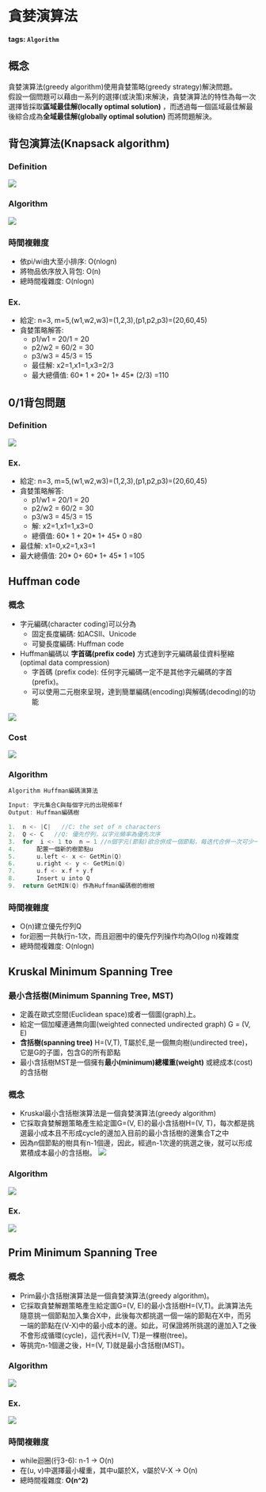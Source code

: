 # 貪婪演算法

#### tags: `Algorithm` <a id="tags-Algorithm"></a>

## 概念 <a id="&#x6982;&#x5FF5;"></a>

貪婪演算法\(greedy algorithm\)使用貪婪策略\(greedy strategy\)解決問題。  
 假設一個問題可以藉由一系列的選擇\(或決策\)來解決，貪婪演算法的特性為每一次選擇皆採取**區域最佳解\(locally optimal solution\)** ，而透過每一個區域最佳解最後綜合成為**全域最佳解\(globally optimal solution\)** 而將問題解決。

## 背包演算法\(Knapsack algorithm\) <a id="&#x80CC;&#x5305;&#x6F14;&#x7B97;&#x6CD5;Knapsack-algorithm"></a>

### Definition <a id="Definition"></a>

![](https://i.imgur.com/sSrzUEy.png)

### Algorithm <a id="Algorithm"></a>

![](https://i.imgur.com/txSWLf7.png)

### 時間複雜度 <a id="&#x6642;&#x9593;&#x8907;&#x96DC;&#x5EA6;"></a>

* 依pi/wi由大至小排序: O\(nlogn\)
* 將物品依序放入背包: O\(n\)
* 總時間複雜度: O\(nlogn\)

### Ex. <a id="Ex"></a>

* 給定:  n=3, m=5,\(w1,w2,w3\)=\(1,2,3\),\(p1,p2,p3\)=\(20,60,45\)
* 貪婪策略解答:
  * p1/w1 = 20/1 = 20
  * p2/w2 = 60/2 = 30
  * p3/w3 = 45/3 = 15
  * 最佳解: x2=1,x1=1,x3=2/3
  * 最大總價值: 60\* 1 + 20\* 1+ 45\* \(2/3\) =110

## 0/1背包問題 <a id="01&#x80CC;&#x5305;&#x554F;&#x984C;"></a>

### Definition <a id="Definition1"></a>

![](https://i.imgur.com/Voi2Bbp.png)

### Ex. <a id="Ex1"></a>

* 給定:  n=3, m=5,\(w1,w2,w3\)=\(1,2,3\),\(p1,p2,p3\)=\(20,60,45\)
* 貪婪策略解答:
  * p1/w1 = 20/1 = 20
  * p2/w2 = 60/2 = 30
  * p3/w3 = 45/3 = 15
  * 解: x2=1,x1=1,x3=0
  * 總價值: 60\* 1 + 20\* 1+ 45\* 0 =80
* 最佳解: x1=0,x2=1,x3=1
* 最大總價值: 20\* 0+ 60\* 1+ 45\* 1 =105

## Huffman code <a id="Huffman-code"></a>

### 概念 <a id="&#x6982;&#x5FF5;1"></a>

* 字元編碼\(character coding\)可以分為
  * 固定長度編碼: 如ACSII、Unicode
  * 可變長度編碼: Huffman code
* Huffman編碼以 **字首碼\(prefix code\)** 方式達到字元編碼最佳資料壓縮\(optimal data compression\)
  * 字首碼 \(prefix code\): 任何字元編碼一定不是其他字元編碼的字首\(prefix\)。
  * 可以使用二元樹來呈現，達到簡單編碼\(encoding\)與解碼\(decoding\)的功能  

![](https://i.imgur.com/9nFCMcl.png)

### Cost <a id="Cost"></a>

![](https://i.imgur.com/2iSDXDv.png)

### Algorithm <a id="Algorithm1"></a>

```cpp
Algorithm Huffman編碼演算法

Input: 字元集合C與每個字元的出現頻率f
Output: Huffman編碼樹

1.	n <- |C|   //C: the set of n characters
2.	Q <- C   //Q: 優先佇列，以字元頻率為優先次序
3.	for  i <- 1 to  n – 1 //n個字元(節點)欲合併成一個節點，每迭代合併一次可少一節點
4.	    配置一個新的樹節點u
5.	    u.left <- x <- GetMin(Q)
6.	    u.right <- y <- GetMin(Q)
7.	    u.f <- x.f + y.f
8.	    Insert u into Q
9.	return GetMIN(Q) 作為Huffman編碼樹的樹根
```

### 時間複雜度 <a id="&#x6642;&#x9593;&#x8907;&#x96DC;&#x5EA6;1"></a>

* O\(n\)建立優先佇列Q
* for迴圈一共執行n-1次，而且迴圈中的優先佇列操作均為O\(log n\)複雜度
* 總時間複雜度: O\(nlogn\)

## Kruskal Minimum Spanning Tree <a id="Kruskal-Minimum-Spanning-Tree"></a>

### 最小含括樹\(Minimum Spanning Tree, MST\) <a id="&#x6700;&#x5C0F;&#x542B;&#x62EC;&#x6A39;Minimum-Spanning-Tree-MST"></a>

* 定義在歐式空間\(Euclidean space\)或者一個圖\(graph\)上。
* 給定一個加權連通無向圖\(weighted connected undirected graph\) G = \(V, E\)
* **含括樹\(spanning tree\)** H=\(V,T\), T屬於E,是一個無向樹\(undirected tree\)，它是G的子圖，包含G的所有節點
* 最小含括樹MST是一個擁有**最小\(minimum\)總權重\(weight\)** 或總成本\(cost\)的含括樹

### 概念 <a id="&#x6982;&#x5FF5;2"></a>

* Kruskal最小含括樹演算法是一個貪婪演算法\(greedy algorithm\)
* 它採取貪婪解題策略產生給定圖G=\(V, E\)的最小含括樹H=\(V, T\)，每次都是挑選最小成本且不形成cycle的邊加入目前的最小含括樹的邊集合T之中
* 因為n個節點的樹具有n-1個邊，因此，經過n-1次邊的挑選之後，就可以形成累積成本最小的含括樹。  ![](https://i.imgur.com/2AXa5Q9.png)

### Algorithm <a id="Algorithm2"></a>

![](https://i.imgur.com/1ESOymg.png)

### Ex. <a id="Ex2"></a>

![](https://i.imgur.com/rCKobUr.png)

## Prim Minimum Spanning Tree <a id="Prim-Minimum-Spanning-Tree"></a>

### 概念 <a id="&#x6982;&#x5FF5;3"></a>

* Prim最小含括樹演算法是一個貪婪演算法\(greedy algorithm\)。
* 它採取貪婪解題策略產生給定圖G=\(V, E\)的最小含括樹H=\(V,T\)。此演算法先隨意挑一個節點加入集合X中，此後每次都挑選一個一端的節點在X中，而另一端的節點在\(V-X\)中的最小成本的邊。如此，可保證將所挑選的邊加入T之後不會形成循環\(cycle\)，這代表H=\(V, T\)是一棵樹\(tree\)。
* 等挑完n-1個邊之後，H=\(V, T\)就是最小含括樹\(MST\)。

### Algorithm <a id="Algorithm3"></a>

![](https://i.imgur.com/JqhiRUu.png)

### Ex. <a id="Ex3"></a>

![](https://i.imgur.com/ATtOLyP.png)

### 時間複雜度 <a id="&#x6642;&#x9593;&#x8907;&#x96DC;&#x5EA6;2"></a>

* while迴圈\(行3-6\): n-1 -&gt; O\(n\)
* 在\(u, v\)中選擇最小權重，其中u屬於X，v屬於V-X -&gt; O\(n\)
* 總時間複雜度: **O\(n^2\)**

